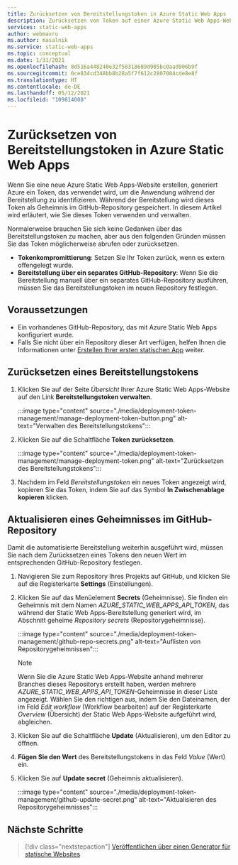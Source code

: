 ```yaml
---
title: Zurücksetzen von Bereitstellungstoken in Azure Static Web Apps
description: Zurücksetzen von Token auf einer Azure Static Web Apps-Website
services: static-web-apps
author: webmaxru
ms.author: masalnik
ms.service: static-web-apps
ms.topic: conceptual
ms.date: 1/31/2021
ms.openlocfilehash: 8d516a448240e32f58318689d985bc0aad906b9f
ms.sourcegitcommit: 0ce834cd348bb8b28a5f7f612c2807084cde8e8f
ms.translationtype: HT
ms.contentlocale: de-DE
ms.lasthandoff: 05/12/2021
ms.locfileid: "109814008"
---
```

# <a name="reset-deployment-tokens-in-azure-static-web-apps"></a>Zurücksetzen von Bereitstellungstoken in Azure Static Web Apps

Wenn Sie eine neue Azure Static Web Apps-Website erstellen, generiert Azure ein Token, das verwendet wird, um die Anwendung während der Bereitstellung zu identifizieren. Während der Bereitstellung wird dieses Token als Geheimnis im GitHub-Repository gespeichert. In diesem Artikel wird erläutert, wie Sie dieses Token verwenden und verwalten.

Normalerweise brauchen Sie sich keine Gedanken über das Bereitstellungstoken zu machen, aber aus den folgenden Gründen müssen Sie das Token möglicherweise abrufen oder zurücksetzen.

* **Tokenkompromittierung**: Setzen Sie Ihr Token zurück, wenn es extern offengelegt wurde.
* **Bereitstellung über ein separates GitHub-Repository**: Wenn Sie die Bereitstellung manuell über ein separates GitHub-Repository ausführen, müssen Sie das Bereitstellungstoken im neuen Repository festlegen.

## <a name="prerequisites"></a>Voraussetzungen

- Ein vorhandenes GitHub-Repository, das mit Azure Static Web Apps konfiguriert wurde.
- Falls Sie nicht über ein Repository dieser Art verfügen, helfen Ihnen die Informationen unter [Erstellen Ihrer ersten statischen App](getting-started.md) weiter.

## <a name="reset-a-deployment-token"></a>Zurücksetzen eines Bereitstellungstokens

1. Klicken Sie auf der Seite _Übersicht_ Ihrer Azure Static Web Apps-Website auf den Link **Bereitstellungstoken verwalten**.

    :::image type="content" source="./media/deployment-token-management/manage-deployment-token-button.png" alt-text="Verwalten des Bereitstellungstokens":::

1. Klicken Sie auf die Schaltfläche **Token zurücksetzen**.

    :::image type="content" source="./media/deployment-token-management/manage-deployment-token.png" alt-text="Zurücksetzen des Bereitstellungstokens":::

1. Nachdem im Feld _Bereitstellungstoken_ ein neues Token angezeigt wird, kopieren Sie das Token, indem Sie auf das Symbol **In Zwischenablage kopieren** klicken.


## <a name="update-a-secret-in-the-github-repository"></a>Aktualisieren eines Geheimnisses im GitHub-Repository

Damit die automatisierte Bereitstellung weiterhin ausgeführt wird, müssen Sie nach dem Zurücksetzen eines Tokens den neuen Wert im entsprechenden GitHub-Repository festlegen.

1. Navigieren Sie zum Repository Ihres Projekts auf GitHub, und klicken Sie auf die Registerkarte **Settings** (Einstellungen).
1. Klicken Sie auf das Menüelement **Secrets** (Geheimnisse). Sie finden ein Geheimnis mit dem Namen _AZURE_STATIC_WEB_APPS_API_TOKEN_, das während der Static Web Apps-Bereitstellung generiert wird, im Abschnitt geheime _Repository secrets_ (Repositorygeheimnisse).

    :::image type="content" source="./media/deployment-token-management/github-repo-secrets.png" alt-text="Auflisten von Repositorygeheimnissen":::

    > [!NOTE]
    > Wenn Sie die Azure Static Web Apps-Website anhand mehrerer Branches dieses Repositorys erstellt haben, werden mehrere _AZURE_STATIC_WEB_APPS_API_TOKEN_-Geheimnisse in dieser Liste angezeigt. Wählen Sie den richtigen aus, indem Sie den Dateinamen, der im Feld _Edit workflow_ (Workflow bearbeiten) auf der Registerkarte _Overview_ (Übersicht) der Static Web Apps-Website aufgeführt wird, abgleichen.

1. Klicken Sie auf die Schaltfläche **Update** (Aktualisieren), um den Editor zu öffnen.
1. **Fügen Sie den Wert** des Bereitstellungstokens in das Feld _Value_ (Wert) ein.
1. Klicken Sie auf **Update secret** (Geheimnis aktualisieren).

    :::image type="content" source="./media/deployment-token-management/github-update-secret.png" alt-text="Aktualisieren des Repositorygeheimnisses":::

## <a name="next-steps"></a>Nächste Schritte

> [!div class="nextstepaction"]
> [Veröffentlichen über einen Generator für statische Websites](publish-gatsby.md)
